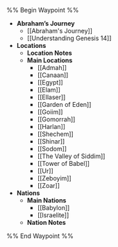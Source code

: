 %% Begin Waypoint %%
- **Abraham’s Journey**
	- [[Abraham's Journey]]
	- [[Understanding Genesis 14]]
- **Locations**
	- **Location Notes**
	- **Main Locations**
		- [[Admah]]
		- [[Canaan]]
		- [[Egypt]]
		- [[Elam]]
		- [[Ellaser]]
		- [[Garden of Eden]]
		- [[Goiim]]
		- [[Gomorrah]]
		- [[Harlan]]
		- [[Shechem]]
		- [[Shinar]]
		- [[Sodom]]
		- [[The Valley of Siddim]]
		- [[Tower of Babel]]
		- [[Ur]]
		- [[Zeboyim]]
		- [[Zoar]]
- **Nations**
	- **Main Nations**
		- [[Babylon]]
		- [[Israelite]]
	- **Nation Notes**

%% End Waypoint %%